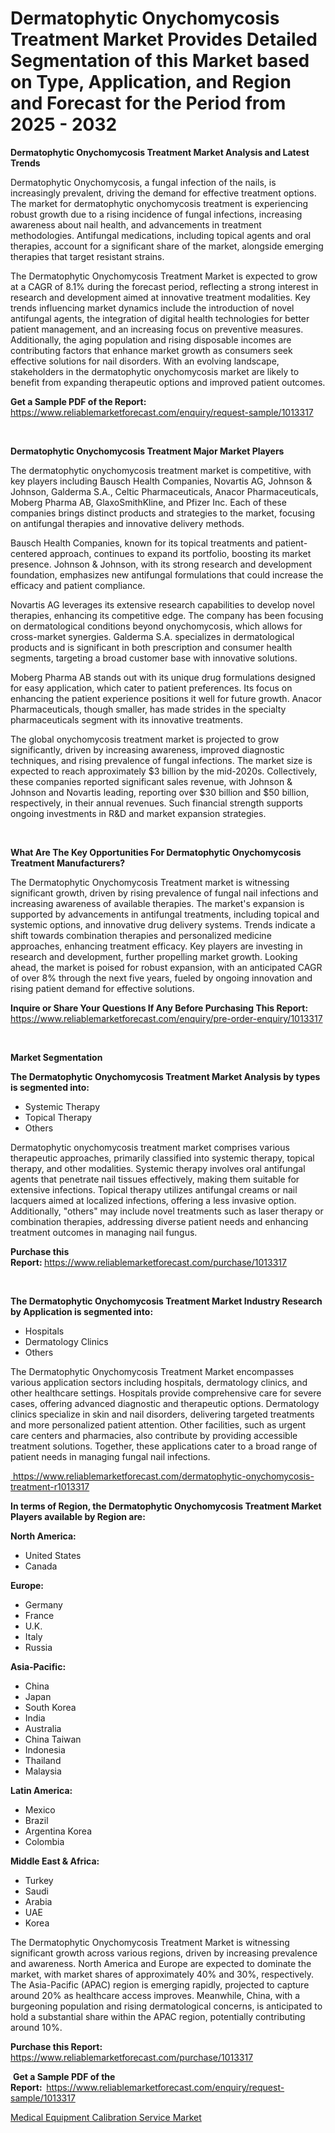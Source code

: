 <p><h1>Dermatophytic Onychomycosis Treatment Market Provides Detailed Segmentation of this Market based on Type, Application, and Region and Forecast for the Period from 2025 - 2032</h1></p><p><strong>Dermatophytic Onychomycosis Treatment Market Analysis and Latest Trends</strong></p>
<p><p>Dermatophytic Onychomycosis, a fungal infection of the nails, is increasingly prevalent, driving the demand for effective treatment options. The market for dermatophytic onychomycosis treatment is experiencing robust growth due to a rising incidence of fungal infections, increasing awareness about nail health, and advancements in treatment methodologies. Antifungal medications, including topical agents and oral therapies, account for a significant share of the market, alongside emerging therapies that target resistant strains.</p><p>The Dermatophytic Onychomycosis Treatment Market is expected to grow at a CAGR of 8.1% during the forecast period, reflecting a strong interest in research and development aimed at innovative treatment modalities. Key trends influencing market dynamics include the introduction of novel antifungal agents, the integration of digital health technologies for better patient management, and an increasing focus on preventive measures. Additionally, the aging population and rising disposable incomes are contributing factors that enhance market growth as consumers seek effective solutions for nail disorders. With an evolving landscape, stakeholders in the dermatophytic onychomycosis market are likely to benefit from expanding therapeutic options and improved patient outcomes.</p></p>
<p><strong>Get a Sample PDF of the Report:&nbsp;</strong> <a href="https://www.reliablemarketforecast.com/enquiry/request-sample/1013317?utm_campaign=2940&utm_medium=2&utm_source=Github&utm_content=ia&utm_term=06032025&utm_id=dermatophytic-onychomycosis-treatment">https://www.reliablemarketforecast.com/enquiry/request-sample/1013317</a></p>
<p>&nbsp;</p>
<p><strong>Dermatophytic Onychomycosis Treatment Major Market Players</strong></p>
<p><p>The dermatophytic onychomycosis treatment market is competitive, with key players including Bausch Health Companies, Novartis AG, Johnson & Johnson, Galderma S.A., Celtic Pharmaceuticals, Anacor Pharmaceuticals, Moberg Pharma AB, GlaxoSmithKline, and Pfizer Inc. Each of these companies brings distinct products and strategies to the market, focusing on antifungal therapies and innovative delivery methods.</p><p>Bausch Health Companies, known for its topical treatments and patient-centered approach, continues to expand its portfolio, boosting its market presence. Johnson & Johnson, with its strong research and development foundation, emphasizes new antifungal formulations that could increase the efficacy and patient compliance.</p><p>Novartis AG leverages its extensive research capabilities to develop novel therapies, enhancing its competitive edge. The company has been focusing on dermatological conditions beyond onychomycosis, which allows for cross-market synergies. Galderma S.A. specializes in dermatological products and is significant in both prescription and consumer health segments, targeting a broad customer base with innovative solutions.</p><p>Moberg Pharma AB stands out with its unique drug formulations designed for easy application, which cater to patient preferences. Its focus on enhancing the patient experience positions it well for future growth. Anacor Pharmaceuticals, though smaller, has made strides in the specialty pharmaceuticals segment with its innovative treatments.</p><p>The global onychomycosis treatment market is projected to grow significantly, driven by increasing awareness, improved diagnostic techniques, and rising prevalence of fungal infections. The market size is expected to reach approximately $3 billion by the mid-2020s. Collectively, these companies reported significant sales revenue, with Johnson & Johnson and Novartis leading, reporting over $30 billion and $50 billion, respectively, in their annual revenues. Such financial strength supports ongoing investments in R&D and market expansion strategies.</p></p>
<p>&nbsp;</p>
<p><strong>What Are The Key Opportunities For Dermatophytic Onychomycosis Treatment Manufacturers?</strong></p>
<p><p>The Dermatophytic Onychomycosis Treatment market is witnessing significant growth, driven by rising prevalence of fungal nail infections and increasing awareness of available therapies. The market's expansion is supported by advancements in antifungal treatments, including topical and systemic options, and innovative drug delivery systems. Trends indicate a shift towards combination therapies and personalized medicine approaches, enhancing treatment efficacy. Key players are investing in research and development, further propelling market growth. Looking ahead, the market is poised for robust expansion, with an anticipated CAGR of over 8% through the next five years, fueled by ongoing innovation and rising patient demand for effective solutions.</p></p>
<p><strong>Inquire or Share Your Questions If Any Before Purchasing This Report:</strong> <a href="https://www.reliablemarketforecast.com/enquiry/pre-order-enquiry/1013317?utm_campaign=2940&utm_medium=2&utm_source=Github&utm_content=ia&utm_term=06032025&utm_id=dermatophytic-onychomycosis-treatment">https://www.reliablemarketforecast.com/enquiry/pre-order-enquiry/1013317</a></p>
<p>&nbsp;</p>
<p><strong>Market Segmentation</strong></p>
<p><strong>The Dermatophytic Onychomycosis Treatment Market Analysis by types is segmented into:</strong></p>
<p><ul><li>Systemic Therapy</li><li>Topical Therapy</li><li>Others</li></ul></p>
<p><p>Dermatophytic onychomycosis treatment market comprises various therapeutic approaches, primarily classified into systemic therapy, topical therapy, and other modalities. Systemic therapy involves oral antifungal agents that penetrate nail tissues effectively, making them suitable for extensive infections. Topical therapy utilizes antifungal creams or nail lacquers aimed at localized infections, offering a less invasive option. Additionally, "others" may include novel treatments such as laser therapy or combination therapies, addressing diverse patient needs and enhancing treatment outcomes in managing nail fungus.</p></p>
<p><strong>Purchase this Report:&nbsp;</strong><a href="https://www.reliablemarketforecast.com/purchase/1013317?utm_campaign=2940&utm_medium=2&utm_source=Github&utm_content=ia&utm_term=06032025&utm_id=dermatophytic-onychomycosis-treatment">https://www.reliablemarketforecast.com/purchase/1013317</a></p>
<p>&nbsp;</p>
<p><strong>The Dermatophytic Onychomycosis Treatment Market Industry Research by Application is segmented into:</strong></p>
<p><ul><li>Hospitals</li><li>Dermatology Clinics</li><li>Others</li></ul></p>
<p><p>The Dermatophytic Onychomycosis Treatment Market encompasses various application sectors including hospitals, dermatology clinics, and other healthcare settings. Hospitals provide comprehensive care for severe cases, offering advanced diagnostic and therapeutic options. Dermatology clinics specialize in skin and nail disorders, delivering targeted treatments and more personalized patient attention. Other facilities, such as urgent care centers and pharmacies, also contribute by providing accessible treatment solutions. Together, these applications cater to a broad range of patient needs in managing fungal nail infections.</p></p>
<p><a href="https://www.reliablemarketforecast.com/dermatophytic-onychomycosis-treatment-r1013317?utm_campaign=2940&utm_medium=2&utm_source=Github&utm_content=ia&utm_term=06032025&utm_id=dermatophytic-onychomycosis-treatment">&nbsp;https://www.reliablemarketforecast.com/dermatophytic-onychomycosis-treatment-r1013317</a></p>
<p><strong>In terms of Region, the Dermatophytic Onychomycosis Treatment Market Players available by Region are:</strong></p>
<p>
    <p> <strong> North America: </strong>
        <ul>
            <li>United States</li>
            <li>Canada</li>
        </ul>
        </p> 
    <p> <strong> Europe: </strong>
        <ul>
            <li>Germany</li>
            <li>France</li>
            <li>U.K.</li>
            <li>Italy</li>
            <li>Russia</li>
        </ul>
        </p> 
    <p> <strong> Asia-Pacific: </strong>
        <ul>
            <li>China</li>
            <li>Japan</li>
            <li>South Korea</li>
            <li>India</li>
            <li>Australia</li>
            <li>China Taiwan</li>
            <li>Indonesia</li>
            <li>Thailand</li>
            <li>Malaysia</li>
        </ul>
        </p> 
    <p> <strong> Latin America: </strong>
        <ul>
            <li>Mexico</li>
            <li>Brazil</li>
            <li>Argentina Korea</li>
            <li>Colombia</li>
        </ul>
        </p> 
    <p> <strong> Middle East & Africa: </strong>
        <ul>
            <li>Turkey</li>
            <li>Saudi</li>
            <li>Arabia</li>
            <li>UAE</li>
            <li>Korea</li>
        </ul>
    </p>
    </p>
<p><p>The Dermatophytic Onychomycosis Treatment Market is witnessing significant growth across various regions, driven by increasing prevalence and awareness. North America and Europe are expected to dominate the market, with market shares of approximately 40% and 30%, respectively. The Asia-Pacific (APAC) region is emerging rapidly, projected to capture around 20% as healthcare access improves. Meanwhile, China, with a burgeoning population and rising dermatological concerns, is anticipated to hold a substantial share within the APAC region, potentially contributing around 10%.</p></p>
<p><strong>Purchase this Report: </strong><a href="https://www.reliablemarketforecast.com/purchase/1013317?utm_campaign=2940&utm_medium=2&utm_source=Github&utm_content=ia&utm_term=06032025&utm_id=dermatophytic-onychomycosis-treatment">https://www.reliablemarketforecast.com/purchase/1013317</a></p>
<p>&nbsp;<strong>Get a Sample PDF of the Report:&nbsp;&nbsp;</strong><a href="https://www.reliablemarketforecast.com/enquiry/request-sample/1013317?utm_campaign=2940&utm_medium=2&utm_source=Github&utm_content=ia&utm_term=06032025&utm_id=dermatophytic-onychomycosis-treatment">https://www.reliablemarketforecast.com/enquiry/request-sample/1013317</a></p>
<p><strong></strong></p>
<p><p><a href="https://github.com/ElviraLeka1962/Market-Research-Report-List-1/blob/main/medical-equipment-calibration-service-market.md?utm_campaign=2940&utm_medium=2&utm_source=Github&utm_content=ia&utm_term=06032025&utm_id=dermatophytic-onychomycosis-treatment">Medical Equipment Calibration Service Market</a></p></p>